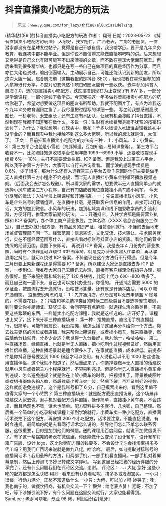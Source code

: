 # 抖音直播卖小吃配方的玩法

> 原文：[`www.yuque.com/for_lazy/thfiu8/el8uxiaz1delyshg`](https://www.yuque.com/for_lazy/thfiu8/el8uxiaz1delyshg)

<ne-h2 id="989ac906" data-lake-id="989ac906"><ne-heading-ext><ne-heading-anchor></ne-heading-anchor><ne-heading-fold></ne-heading-fold></ne-heading-ext><ne-heading-content><ne-text id="u3a858078">(精华帖)(86 赞)抖音直播卖小吃配方的玩法</ne-text></ne-heading-content></ne-h2> <ne-p id="ubadb06a5" data-lake-id="ubadb06a5"><ne-text id="u9fd17e88">作者： 翔哥</ne-text></ne-p> <ne-p id="ud2953432" data-lake-id="ud2953432"><ne-text id="ufae7283b">日期：2023-05-22</ne-text></ne-p> <ne-p id="uc912dfef" data-lake-id="uc912dfef"><ne-text id="ud5066e4f">《抖音直播卖小吃配方的玩法》</ne-text></ne-p> <ne-p id="u98df25a9" data-lake-id="u98df25a9"><ne-text id="u9bffb05f">大家好，我罗翔仁，广西老表，三期的老圈友，一直潜水都没有在星球发过帖子。觉得是自己不够自信，我没啥学历，要不是九年义务教育，我连初中都不能毕业。但是你说不自信嘛又能做直播嘚吧嘚的讲。后来想想又觉得是自己文化有限可能写不出来漂亮的文章，而不敢在星球大佬面前献丑。再后来看到很多精华帖，也都只是在写一些自己在做项目的真是经历作为分享，而且亦仁大佬也说过，输出倒逼输入，主动展示自己，可能还能认识到新的朋友，所以这次大胆一回。趁着航海前（这期我报的是抖音 SEO），我也把我在星球里参加的大航海进行分享，希望对想要做这个项目的圈友能有一些收获。</ne-text></ne-p> <ne-p id="u1a53ad74" data-lake-id="u1a53ad74"><ne-text id="u417b4c4e">去年参加抖音大航海 2.0，选的是直播卖小吃配方，跌跌撞撞到现在为止变现了有 6W 多，一部分是学浪课程，一部分是线下收学员。今天我把这一年多做抖音直播卖小吃配方的坑给你避了，希望对想要做这项目的圈友有所帮助。我就不配图片了，有点为难我这个九年义务教育漏网之鱼了，我尽量把过程写的详细一些。</ne-text> <ne-text id="u1d283d8f">写之前我想感谢高欣船长、一桥老师、米笠组长，还有生财有术团队，让我有机会接触了抖音直播，不然到现在我都不知道我在做什么。多说一句：生财有术续费我是毫不犹豫的按密码支付了，为什么？我就想啊，在现实中，我花 1 千多块钱请人吃饭谁会理我这初中没毕业的？而且现实中我也接触不到这么多大佬啊，所以我的想法就是值，太值了。</ne-text></ne-p> <ne-p id="u041cf7a1" data-lake-id="u041cf7a1"><ne-text id="u8e711567">正文：</ne-text> <ne-text id="u33a10460">目前抖音直播卖小吃配方的方法有三种：</ne-text> <ne-text id="u6aa5dfc6">1：小风车。</ne-text> <ne-text id="u007f6db1">2：小黄车。</ne-text> <ne-text id="u3dbf692c">3：第三方平台也就是小雪花（海豚知道，豆包知道，易知课堂等）。</ne-text> <ne-text id="uca0335ec">第三方平台收费不一，比如海豚知道收取平台使用年费 1999--6999 不等，还要收取提现手续费 6%---10%，主打不需要营业执照、ICP 备案。但是我没上过第三方平台，所以我不讲第三方平台，大家可以自行去咨询看看。</ne-text> <ne-text id="uabe8c47f">而学浪的提现手续费是 0.6%，少了很多。那为什么还有人选择第三方平台去卖？原因是他们主要是做半无人直播挂第三方小程序不会违规，而半无人直播挂小黄车会判循环播放视频违规。（后面我会去讲怎么规避）。所以看大家的需求，想要做半无人直播简单点的就选择小风车或第三方小程序，自己有门店或者摊位直接挂小黄车或小风车。</ne-text></ne-p> <ne-p id="u59d9bdc8" data-lake-id="u59d9bdc8"><ne-text id="u7c530134">今天分享我的做法：入住学浪上架课程和开通抖店。</ne-text> <ne-text id="u0c8a05fe">一：先说直播挂载小风车，小风车是企业账号的营销组建，在直播中挂载，是获取客户信息的作用，直接可以打电话，大方的加到微信。小风车的玩法，加到私域卖课和线下加盟收学员的引流利器，方便好用，推荐大家前期的玩法。</ne-text></ne-p> <ne-p id="u95f8a534" data-lake-id="u95f8a534"><ne-text id="u679c788b">二：开通抖店，入住学浪都是需要营业执照和 ICP 备案的，办个体工商户营业执照，主体名称（XXXX 信息咨询服务工作室），自己去办就行很方便，有商品房的房产证、租赁合同就行，不懂的去当地市场监督管理部门问一下。经营范围：信息咨询、文化交流、技术转让、技术服务就行，实在不懂经营范围写什么，直接去看对标账号抖音小店的资质。看他们的营业执照的经营范围，截图下来即可。</ne-text> <ne-text id="u4cde7c9b">再说到 ICP 备案，我是去年 4 月份办的营业执照，当时有个操作是可以绕过 ICP 备案的，就是先办营业执照入住学浪，再从学浪绑定抖店，就可以绕过 ICP 备案，不知道现在这个方法行不行得通。但是今年三月份要上架新课程还是得需要 ICP 备案，所以建议大家还是直接去办 ICP 备案，一步到位。我推荐大家自己去腾讯云办理，直接有客户经理全程指导办理，服务很好。整下来服务器和域名花了 120 多块钱，比网上代办 600--800 香多了。而且自己跑一遍下来，自己也可以接代办业务，你懂的。</ne-text> <ne-text id="u524e4495">开通抖店需要 5000 的保证金，按照流程去开通就行，没啥技术含量。还有就是开通抖店后，可以 0 粉开通橱窗。</ne-text> <ne-text id="u2930466e">这里要说两点的是：</ne-text> <ne-text id="u346eeea5">1：先开通抖店，然后是可以免费申请蓝 V 账号的，不需要花钱。</ne-text> <ne-text id="u96ee66b7">2：抖店和学浪选择类目的时候三四级类目不要选择餐饮培训，到时要让你补厨师证、获奖证书、合同等等有点麻烦。就选择生活兴趣类目，不需要这些繁琐的东西。一样能卖小吃配方课程，我就是这样选的。</ne-text> <ne-text id="ub273b2db">店开好了，课程也上架了，接下来分享三种直播场景：</ne-text> <ne-text id="u9603b5e5">第一种：摆摊直播，直接用手机直播就行，很简单。可能有圈友说，我没摆摊，我怎么播？这里再分享给你一个方法。你去找夫妻档的摊位或者店铺，我来帮你上架课程，或者挂小风车，我来直播卖，然后跟他分钱就行。分多少合适？我觉得一九分最好，我九他一，哈哈哈哈。</ne-text></ne-p> <ne-p id="uba98de4e" data-lake-id="uba98de4e"><ne-text id="ue542686f">第二种直播场景，绿幕直播，也就是半无人直播，把小吃制作过程视频录好，然后用直播伴侣直播，这种直播场景就是适合很多人了，在家就能直播，成本很低。前提条件是你抖音账号要达到 1000 粉丝才可以使用，有人说也可以不用 1000 粉丝也能用直播伴侣，这个我就不知道了。然后重点来了。你选择要做半无人直播的话建议就用小风车或者第三方小程序就行，不容易判违规。但是你半无人直播挂小黄车会判违规，怎么避免违规？就是你在上架小黄车的时候，把视频关了，背景换成图片或者切换摄像头拍人脸，然后挂载小黄车卖一波，然后下架，再开录制好的视频，这样就能避免违规了。这个是我账号扣了 6 分，自己摸索出来的，看到这里值不值得大家的一个小赞赞？</ne-text></ne-p> <ne-p id="u6aa32305" data-lake-id="u6aa32305"><ne-text id="u0651eaf0">第三种直播场景：就是配方截图直播场景，这个场景非常建议大家去做，用手机对着配方资料直播，操作简单，直接挂小黄车卖。不会违规，而且场观也不错，话术也简单。配方资料拼多多就行，几块钱，自己整理。然后挑一个简单的小吃录制成课程上架到学浪就行。小黄车卖一种小吃配方，直播间话术说拍下这个配方，再安排 200 个小吃配方，话术要注意，不能直接说送，有时会违规。最简单的就是去看同行话术怎么说的，引导他们怎么下单怎么联系客服，这很重要，目的是加到他们的微信。送的课程用百度网盘，就说不加微信发不了。有了这一帮摆摊的老表在微信里，你还能做什么变现？设计餐车、设计餐车灯箱广告牌、设计 logo，这比你卖配方赚的钱要多，不会设计？你会找淘宝拼多多代工吗？用我们广西话来说就是做九八佬，哈哈哈。</ne-text></ne-p> <ne-p id="u9d84bf42" data-lake-id="u9d84bf42"><ne-text id="uc8a88dc9">最后，如何提取对标账号的直播间话术？我用最笨的方法，用两部手机，一部手机看直播间，一部手机对着屏幕录制，然后上传到飞书妙记转成文字即可。</ne-text></ne-p> <ne-p id="ue6d091c5" data-lake-id="ue6d091c5"><ne-text id="udd868a67">写到这里已经把我的经历详细的分享完了，还有什么问题我们在评论区交流。谢谢。</ne-text></ne-p> <ne-hole id="u771e7334" data-lake-id="u771e7334"><ne-card data-card-name="hr" data-card-type="block" id="fnqyV" data-event-boundary="card"><ne-p id="u74ce8d15" data-lake-id="u74ce8d15"><ne-text id="uc9c511b1">评论区：</ne-text></ne-p> <ne-p id="ua286b6d0" data-lake-id="ua286b6d0"><ne-text id="u83f66de2">… : 大佬 您好 这些小吃的配方都是怎么获取</ne-text> <ne-text id="u8caf523f">翔哥 : 看来没有认真看帖呢，拼多多或者淘宝买。</ne-text> <ne-text id="ue7f7ac30">一小只 : 很棒，行动力满分，正愁不知道做什么</ne-text> <ne-text id="u506e2191">一小只 : 大佬，可以加 v 吗</ne-text> <ne-text id="ue5164bf6">馋哭了 : 哇，我也南宁的，做餐饮招商，有机会交流一下？</ne-text> <ne-text id="u3560c5f7">毅然 : 给老表点赞！</ne-text> <ne-text id="u6cc0bfe0">翔哥 : 不加了吧，等下涉嫌引流不好，有什么问题在这里交流就行，大家也能看得到。</ne-text> <ne-text id="u49577ae0">SamLee : 老乡可以哦，专业 98 佬，利润百分百[呲牙]</ne-text></ne-p></ne-card></ne-hole>